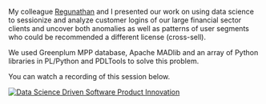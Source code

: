 My colleague [Regunathan](https://www.linkedin.com/in/regu-radhakrishnan-4b76bb1) and I presented our work on using data science to sessionize and analyze customer logins of our large financial sector clients and uncover both anomalies as well as patterns of user segments who could be recommended a different license (cross-sell).

We used Greenplum MPP database, Apache MADlib and an array of Python libraries in PL/Python and PDLTools to solve this problem.

You can watch a recording of this session below.

[![Data Science Driven Software Product Innovation](https://raw.githubusercontent.com/vatsan/vatsan.github.io/master/assets/img/sample/ds_software_product_innovation_2016.png)](https://www.youtube.com/watch?v=1HoHksV69X0)
